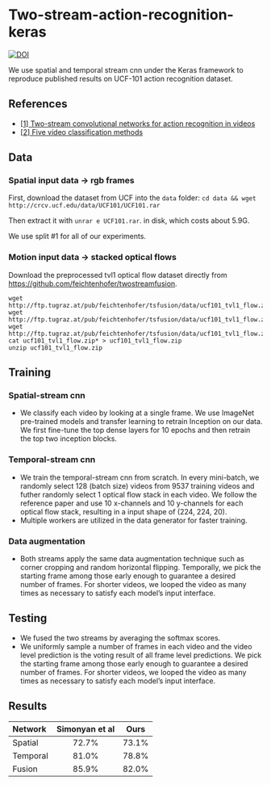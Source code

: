 # Two-stream-action-recognition-keras
[![DOI](https://zenodo.org/badge/127003611.svg)](https://zenodo.org/badge/latestdoi/127003611)

We use spatial and temporal stream cnn under the Keras framework to reproduce published results on UCF-101 action recognition dataset. 

## References
*  [[1] Two-stream convolutional networks for action recognition in videos](http://papers.nips.cc/paper/5353-two-stream-convolutional)
*  [[2] Five video classification methods](https://github.com/harvitronix/five-video-classification-methods/blob/master/README.md)


## Data
  ### Spatial input data -> rgb frames
  First, download the dataset from UCF into the `data` folder:
  `cd data && wget http://crcv.ucf.edu/data/UCF101/UCF101.rar`
  
  Then extract it with `unrar e UCF101.rar`. in disk, which costs about 5.9G.
  
  We use split #1 for all of our experiments.
  ### Motion input data -> stacked optical flows
  Download the preprocessed tvl1 optical flow dataset directly from https://github.com/feichtenhofer/twostreamfusion. 
  ```
  wget http://ftp.tugraz.at/pub/feichtenhofer/tsfusion/data/ucf101_tvl1_flow.zip.001
  wget http://ftp.tugraz.at/pub/feichtenhofer/tsfusion/data/ucf101_tvl1_flow.zip.002
  wget http://ftp.tugraz.at/pub/feichtenhofer/tsfusion/data/ucf101_tvl1_flow.zip.003
  cat ucf101_tvl1_flow.zip* > ucf101_tvl1_flow.zip
  unzip ucf101_tvl1_flow.zip
  ```

## Training
  ### Spatial-stream cnn
  *  We classify each video by looking at a single frame. We use ImageNet pre-trained models and transfer learning to retrain Inception on our data. We first fine-tune the top dense layers for 10 epochs and then retrain the top two inception blocks.
  ### Temporal-stream cnn
  *  We train the temporal-stream cnn from scratch. In every mini-batch, we randomly select 128 (batch size) videos from 9537 training videos and futher randomly select 1 optical flow stack in each video. We follow the reference paper and use 10 x-channels and 10 y-channels for each optical flow stack, resulting in a input shape of (224, 224, 20). 
  *  Multiple workers are utilized in the data generator for faster training.
  ### Data augmentation
  *  Both streams apply the same data augmentation technique such as corner cropping and random horizontal flipping. Temporally, we pick the starting frame among those early enough to guarantee a desired number of frames. For shorter videos, we looped the video as many times as necessary to satisfy each model’s input interface.

## Testing
*  We fused the two streams by averaging the softmax scores.
*  We uniformly sample a number of frames in each video and the video level prediction is the voting result of all frame level predictions. We pick the starting frame among those early enough to guarantee a desired number of frames. For shorter videos, we looped the video as many times as necessary to satisfy each model’s input interface.

## Results
|Network     |Simonyan et al  |Ours  |
-------------|:--------------:|:----:|
|Spatial     |72.7%           |73.1% |
|Temporal    |81.0%           |78.8% |
|Fusion      |85.9%           |82.0% |
